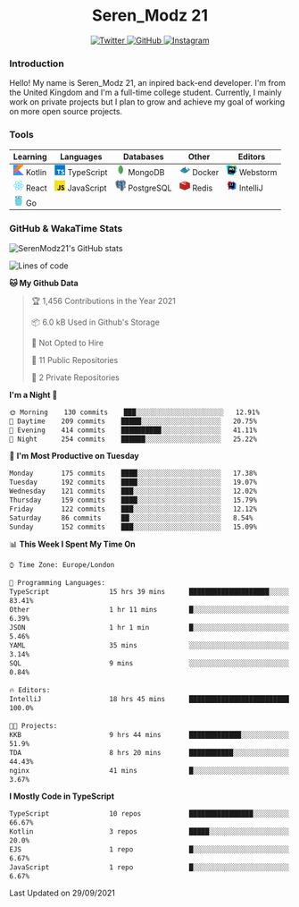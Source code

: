 <div align="center">
  <h1>Seren_Modz 21</h1>
  <a href="https://twitter.com/SerenModz21">
    <img alt="Twitter" src="https://img.shields.io/badge/twitter%20-%231DA1F2.svg?&style=for-the-badge&logo=Twitter&logoColor=white">
  </a>
  <a href="https://github.com/SerenModz21">
    <img alt="GitHub" src="https://img.shields.io/badge/github%20-%23121011.svg?&style=for-the-badge&logo=github&logoColor=white">
  </a>
  <a href="https://www.instagram.com/serenmodz21">
    <img alt="Instagram" src="https://img.shields.io/badge/instagram%20-%23E4405F.svg?&style=for-the-badge&logo=Instagram&logoColor=white">
  </a>
</div>

### Introduction

Hello! My name is Seren_Modz 21, an inpired back-end developer. I'm from the United Kingdom and I'm a full-time college student. Currently, I mainly work on private projects but I plan to grow and achieve my goal of working on more open source projects. 

### Tools

 **Learning**                                        | **Languages**                                               | **Databases**                                               | **Other**                                           | **Editors**                                                  
-----------------------------------------------------|-------------------------------------------------------------|-------------------------------------------------------------|-----------------------------------------------------|--------------------------------------------------------------
 <img width="19px" src="./assets/kotlin.svg"> Kotlin | <img width="19px" src="./assets/typescript.svg"> TypeScript | <img width="19px" src="./assets/mongodb.svg"> MongoDB       | <img width="19px" src="./assets/docker.svg"> Docker | <img width="19px" src="./assets/webstorm.svg"> Webstorm      
 <img width="19px" src="./assets/react.svg"> React   | <img width="19px" src="./assets/javascript.svg"> JavaScript | <img width="19px" src="./assets/postgresql.svg"> PostgreSQL | <img width="19px" src="./assets/redis.svg"> Redis   | <img width="19px" src="./assets/intellij-idea.svg"> IntelliJ
 <img width="19px" src="./assets/go.svg"> Go         |                                                             |                                                             |                                                     |                                                                                                               

### GitHub & WakaTime Stats

![SerenModz21's GitHub stats](https://github-readme-stats.vercel.app/api?username=SerenModz21&show_icons=true&theme=dark)

<!--START_SECTION:waka-->
![Lines of code](https://img.shields.io/badge/From%20Hello%20World%20I%27ve%20Written-42625%20lines%20of%20code-blue)

**🐱 My Github Data** 

> 🏆 1,456 Contributions in the Year 2021
 > 
> 📦 6.0 kB Used in Github's Storage 
 > 
> 🚫 Not Opted to Hire
 > 
> 📜 11 Public Repositories 
 > 
> 🔑 2 Private Repositories  
 > 
**I'm a Night 🦉** 

```text
🌞 Morning    130 commits    ███░░░░░░░░░░░░░░░░░░░░░░   12.91% 
🌆 Daytime    209 commits    █████░░░░░░░░░░░░░░░░░░░░   20.75% 
🌃 Evening    414 commits    ██████████░░░░░░░░░░░░░░░   41.11% 
🌙 Night      254 commits    ██████░░░░░░░░░░░░░░░░░░░   25.22%

```
📅 **I'm Most Productive on Tuesday** 

```text
Monday       175 commits    ████░░░░░░░░░░░░░░░░░░░░░   17.38% 
Tuesday      192 commits    ████░░░░░░░░░░░░░░░░░░░░░   19.07% 
Wednesday    121 commits    ███░░░░░░░░░░░░░░░░░░░░░░   12.02% 
Thursday     159 commits    ████░░░░░░░░░░░░░░░░░░░░░   15.79% 
Friday       122 commits    ███░░░░░░░░░░░░░░░░░░░░░░   12.12% 
Saturday     86 commits     ██░░░░░░░░░░░░░░░░░░░░░░░   8.54% 
Sunday       152 commits    ███░░░░░░░░░░░░░░░░░░░░░░   15.09%

```


📊 **This Week I Spent My Time On** 

```text
⌚︎ Time Zone: Europe/London

💬 Programming Languages: 
TypeScript               15 hrs 39 mins      ████████████████████░░░░░   83.41% 
Other                    1 hr 11 mins        █░░░░░░░░░░░░░░░░░░░░░░░░   6.39% 
JSON                     1 hr 1 min          █░░░░░░░░░░░░░░░░░░░░░░░░   5.46% 
YAML                     35 mins             ░░░░░░░░░░░░░░░░░░░░░░░░░   3.14% 
SQL                      9 mins              ░░░░░░░░░░░░░░░░░░░░░░░░░   0.84%

🔥 Editors: 
IntelliJ                 18 hrs 45 mins      █████████████████████████   100.0%

🐱‍💻 Projects: 
KKB                      9 hrs 44 mins       █████████████░░░░░░░░░░░░   51.9% 
TDA                      8 hrs 20 mins       ███████████░░░░░░░░░░░░░░   44.43% 
nginx                    41 mins             █░░░░░░░░░░░░░░░░░░░░░░░░   3.67%

```

**I Mostly Code in TypeScript** 

```text
TypeScript               10 repos            ████████████████░░░░░░░░░   66.67% 
Kotlin                   3 repos             █████░░░░░░░░░░░░░░░░░░░░   20.0% 
EJS                      1 repo              █░░░░░░░░░░░░░░░░░░░░░░░░   6.67% 
JavaScript               1 repo              █░░░░░░░░░░░░░░░░░░░░░░░░   6.67%

```



 Last Updated on 29/09/2021
<!--END_SECTION:waka-->
